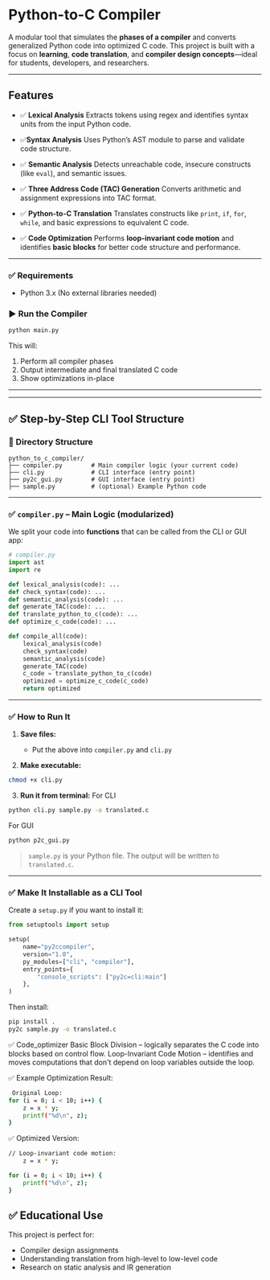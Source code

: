 
#  Python-to-C Compiler 

A modular  tool that simulates the **phases of a compiler** and converts generalized Python code into optimized C code. This project is built with a focus on **learning**, **code translation**, and **compiler design concepts**—ideal for students, developers, and researchers.

---

##  Features

* ✅ **Lexical Analysis**
  Extracts tokens using regex and identifies syntax units from the input Python code.

*  ✅**Syntax Analysis**
  Uses Python’s AST module to parse and validate code structure.

* ✅ **Semantic Analysis**
  Detects unreachable code, insecure constructs (like `eval`), and semantic issues.

* ✅ **Three Address Code (TAC) Generation**
  Converts arithmetic and assignment expressions into TAC format.

* ✅ **Python-to-C Translation**
  Translates constructs like `print`, `if`, `for`, `while`, and basic expressions to equivalent C code.

* ✅ **Code Optimization**
  Performs **loop-invariant code motion** and identifies **basic blocks** for better code structure and performance.

---



### ✅ Requirements

* Python 3.x (No external libraries needed)

### ▶️ Run the Compiler

```bash
python main.py
```

This will:

1. Perform all compiler phases
2. Output intermediate and final translated C code
3. Show optimizations in-place

---


---

## ✅ Step-by-Step CLI Tool Structure

### 📁 Directory Structure

```
python_to_c_compiler/
├── compiler.py        # Main compiler logic (your current code)
├── cli.py             # CLI interface (entry point)
├── py2c_gui.py        # GUI interface (entry point)
├── sample.py          # (optional) Example Python code
```

---

### ✅ `compiler.py` – Main Logic (modularized)

We split your code into **functions** that can be called from the CLI or GUI app:

```python
# compiler.py
import ast
import re

def lexical_analysis(code): ...
def check_syntax(code): ...
def semantic_analysis(code): ...
def generate_TAC(code): ...
def translate_python_to_c(code): ...
def optimize_c_code(code): ...

def compile_all(code):
    lexical_analysis(code)
    check_syntax(code)
    semantic_analysis(code)
    generate_TAC(code)
    c_code = translate_python_to_c(code)
    optimized = optimize_c_code(c_code)
    return optimized
```

---


### ✅ How to Run It

1. **Save files:**

   * Put the above into `compiler.py` and `cli.py`

2. **Make executable:**

```bash
chmod +x cli.py
```

3. **Run it from terminal:**
   For CLI
```bash
python cli.py sample.py -o translated.c
```
 For GUI 
```bash
python p2c_gui.py

```

> `sample.py` is your Python file. The output will be written to `translated.c`.

---

### ✅ Make It Installable as a CLI Tool

Create a `setup.py` if you want to install it:

```python
from setuptools import setup

setup(
    name="py2ccompiler",
    version="1.0",
    py_modules=["cli", "compiler"],
    entry_points={
        "console_scripts": ["py2c=cli:main"]
    },
)
```

Then install:

```bash
pip install .
py2c sample.py -o translated.c
```
✅ Code_optimizer
Basic Block Division – logically separates the C code into blocks based on control flow.
Loop-Invariant Code Motion – identifies and moves computations that don't depend on loop variables outside the loop.

✅ Example Optimization Result:
```bash
 Original Loop:
for (i = 0; i < 10; i++) {
    z = x * y;
    printf("%d\n", z);
}
```
✅ Optimized Version:
```bash
// Loop-invariant code motion:
    z = x * y;

for (i = 0; i < 10; i++) {
    printf("%d\n", z);
}
```


## ✅ Educational Use

This project is perfect for:

* Compiler design assignments
* Understanding translation from high-level to low-level code
* Research on static analysis and IR generation


